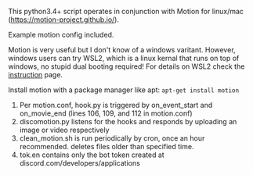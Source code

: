 This python3.4+ script operates in conjunction with Motion for linux/mac (https://motion-project.github.io/). 

Example motion config included.

Motion is very useful but I don't know of a windows varitant. However, windows users can try WSL2, which is a linux kernal that runs on top of windows, no stupid dual booting required! For details on WSL2 check the [instruction](../instructions) page.

Install motion with a package manager like apt: `apt-get install motion`

1. Per motion.conf, hook.py is triggered by on_event_start and on_movie_end (lines 106, 109, and 112 in motion.conf)
2. discomotion.py listens for the hooks and responds by uploading an image or video respectively
3. clean_motion.sh is run periodically by cron, once an hour recommended. deletes files older than specified time.
4. tok.en contains only the bot token created at discord.com/developers/applications

